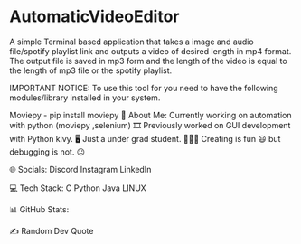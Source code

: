 # AutomaticVideoEditor
A simple Terminal based application that takes a image and audio file/spotify playlist link and outputs a video of desired length in mp4 format.
The output file is saved in mp3 form and the length of the video is equal to the length of mp3 file or the spotify playlist.

IMPORTANT NOTICE: To use this tool for you need to have the following modules/library installed in your system.

Moviepy - pip install moviepy
💫 About Me:
Currently working on automation with python (moviepy ,selenium) 🎞️
Previously worked on GUI development with Python kivy. 🖥️
Just a under grad student. 🧑🏻‍🎓
Creating is fun 😃 but debugging is not. 😐

🌐 Socials:
Discord Instagram LinkedIn

💻 Tech Stack:
C Python Java LINUX

📊 GitHub Stats:




✍️ Random Dev Quote
